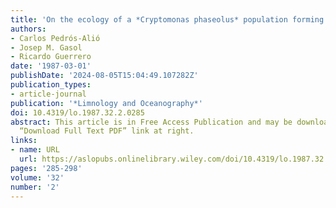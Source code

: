 ```yaml
---
title: 'On the ecology of a *Cryptomonas phaseolus* population forming a metalimnetic bloom in Lake Cisó, Spain: Annual distribution and loss factors'
authors:
- Carlos Pedrós‐Alió
- Josep M. Gasol
- Ricardo Guerrero
date: '1987-03-01'
publishDate: '2024-08-05T15:04:49.107282Z'
publication_types:
- article-journal
publication: '*Limnology and Oceanography*'
doi: 10.4319/lo.1987.32.2.0285
abstract: This article is in Free Access Publication and may be downloaded using the
  “Download Full Text PDF” link at right.
links:
- name: URL
  url: https://aslopubs.onlinelibrary.wiley.com/doi/10.4319/lo.1987.32.2.0285
pages: '285-298'
volume: '32'
number: '2'
---
```

